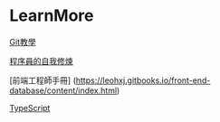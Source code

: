# LearnMore
[Git教學](https://kingofamani.gitbooks.io/git-teach/content/index.html) 

[程序員的自我修煉](http://python.xiaoleilu.com/index.html)

[前端工程師手冊] (https://leohxj.gitbooks.io/front-end-database/content/index.html)

[TypeScript](https://zhongsp.gitbooks.io/typescript-handbook/content/index.html)
